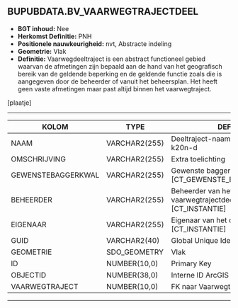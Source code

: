 ﻿## BUPUBDATA.BV_VAARWEGTRAJECTDEEL


* __BGT inhoud:__ Nee
* __Herkomst Definitie:__ PNH
* __Positionele nauwkeurigheid:__ nvt, Abstracte indeling
* __Geometrie:__ Vlak
* __Definitie:__
Vaarwegdeeltraject is een abstract functioneel gebied waarvan
de afmetingen zijn bepaald aan de hand van het geografisch
bereik van de geldende beperking en de geldende functie
zoals die is aangegeven door de beheerder of vanuit het
beheersplan. Het heeft geen vaste afmetingen maar past
altijd binnen het vaarwegtraject.


[plaatje]

***

|KOLOM                               |TYPE              |DEFINITIE|
|------                              |----              |-----    |
|NAAM                                |VARCHAR2(255)     |Deeltraject-naam, bijvoorbeeld k20n-d||
|OMSCHRIJVING                        |VARCHAR2(255)     |Extra toelichting|
|GEWENSTEBAGGERKWAL                  |VARCHAR2(255)     |Gewenste baggerkwaliteit, keuzelijst [CT_GEWENSTE_BAGGERKWALITEIT]|
|BEHEERDER                           |VARCHAR2(255)     |Beheerder van het vaarwegtrajectdeel, keuzelijst [CT_INSTANTIE]|
|EIGENAAR                            |VARCHAR2(255)     |Eigenaar van het object, keuzelijst [CT_INSTANTIE]|
|GUID                                |VARCHAR2(40)      |Global Unique Identifier|
|GEOMETRIE                           |SDO_GEOMETRY      |Vlak|
|ID                                  |NUMBER(10,0)      |Primary Key|
|OBJECTID                            |NUMBER(38,0)      |Interne ID ArcGIS|
|VAARWEGTRAJECT                      |NUMBER(10,0)      |FK naar Vaarwegtraject|

***

